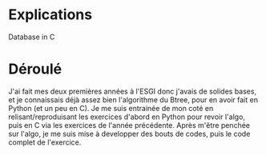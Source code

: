# Explications
Database in C


# Déroulé 
J'ai fait mes deux premières années à l'ESGI donc j'avais de solides bases, et je connaissais déjà assez bien l'algorithme du Btree, pour en avoir fait en Python (et un peu en C).
Je me suis entrainée de mon coté en relisant/reproduisant les exercices d'abord en Python pour revoir l'algo, puis en C via les exercices de l'année précédente.
Après m'être penchée sur l'algo, je me suis mise à developper des bouts de codes, puis le code complet de l'exercice.